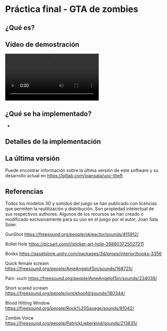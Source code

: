 Práctica final - GTA de zombies
===============================

¿Qué es?
--------



Vídeo de demostración
---------------------

![Demo](Resources/demo.webm)

¿Qué se ha implementado?
------------------------

*

Detalles de la implementación
-----------------------------



La última versión
-----------------

Puede encontrar información sobre la última versión de este software y su
desarrollo actual en https://gitlab.com/joansala/uoc-theft

Referencias
-----------

Todos los modelos 3D y sonidos del juego se han publicado con licéncias que
permiten la reutilización y distribución. Son propiedad intelectual de sus
respectivos authores. Algunos de los recursos se han creado o modificado
exclusivamente para su uso en el juego por el autor, Joan Sala Soler.

GunShot
https://freesound.org/people/okieactor/sounds/415912/

Bullet Hole
https://picsart.com/i/sticker-art-hole-268803725027211

Books
https://assetstore.unity.com/packages/3d/props/interior/books-3356

Quick female scream
https://freesound.org/people/AmeAngelofSin/sounds/168725/

Pain: ouch
https://freesound.org/people/AmeAngelofSin/sounds/234039/

Short scared scream
https://freesound.org/people/jorickhoofd/sounds/180344/

Blood Hitting Window
https://freesound.org/people/Rock%20Savage/sounds/81042/

Zombie Voice
https://freesound.org/people/PatrickLieberkind/sounds/213835/
